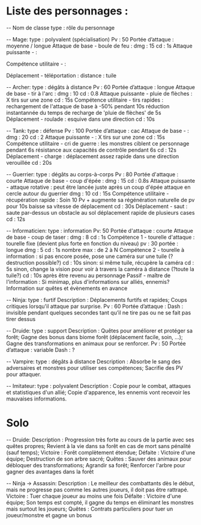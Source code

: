 # Liste des personnages :

-- Nom de classe
type : rôle du personnage



-- Mage:
type : polyvalent (spécialisation)
Pv : 50
Portée d’attaque : moyenne / longue
Attaque de base - boule de feu :
    dmg : 15
    cd : 1s
Attaque puissante -  :

Compétence utilitaire -  :

Déplacement - téléportation :
    distance : tuile


-- Archer:
type : dégâts à distance
Pv : 60
Portée d’attaque : longue
Attaque de base - tir à l'arc :
    dmg : 10
    cd : 0.8
Attaque puissante - pluie de flèches :
    X tirs sur une zone
    cd : 15s
Compétence utilitaire - tirs rapides :
    rechargement de l'attaque de base à -50% pendant 10s
    réduction instantannée du temps de recharge de 'pluie de flèches' de 5s
Déplacement - roulade :
    esquive dans une direction
    cd : 10s


-- Tank:
type : défense
Pv : 100
Portée d’attaque : cac
Attaque de base -  :
    dmg : 20
    cd : 2
Attaque puissante -  :
    X tirs sur une zone
    cd : 15s
Compétence utilitaire - cri de guerre :
    les monstres ciblent ce personnage pendant 6s
    résistance aux capacités de contrôle pendant 6s
    cd : 12s
Déplacement - charge :
    déplacement assez rapide dans une direction verouillée
    cd : 20s


-- Guerrier:
type : dégâts au corps-à-corps
Pv : 80
Portée d'attaque : courte
Attaque de base - coup d'épée :
	dmg : 15
	cd : 0.8s
Attaque puissante - attaque rotative :
	peut être lancée juste après un coup d'épée
	attaque en cercle autour du guerrier
	dmg : 10
	cd : 15s
Compétence utilitaire - récupération rapide :
	Soin 10 Pv + augmente sa régénération naturelle de pv pour 10s
	baisse sa vitesse de déplacement
	cd : 30s
Déplacement - saut :
	saute par-dessus un obstacle au sol
	déplacement rapide de plusieurs cases
	cd : 12s


-- Informaticien:
type : information
Pv: 50
Portée d'attaque : courte
Attaque de base - coup de taser :
	dmg : 8
	cd : 1s
Compétence 1 - tourelle d'attaque :
	tourelle fixe (devient plus forte en fonction du niveau)
		pv : 30
		portée : longue
		dmg : 5
		cd : 1s
		nombre max : de 2 à N
Compétence 2 - tourelle à information :
	si pas encore posée, pose une caméra sur une tuile (?destruction possible?)	
		cd : 10s
	sinon:
		si même tuile, récupère la caméra
			cd : 5s
		sinon, change la vision pour voir à travers la caméra à distance (?toute la tuile?)
			cd : 10s après être revenu au personnage
Passif - maître de l'information :
	Si minimap, plus d'informations sur alliés, ennemis?
	Information sur quêtes et évènements en avance

-- Ninja:
type : furtif
Description :
    Déplacements furtifs et rapides;
    Coups critiques lorsqu'il attaque par surprise.
Pv : 60
Portée d’attaque : 
Dash : invisible pendant quelques secondes tant qu’il ne tire pas ou ne se fait pas tirer dessus


-- Druide:
type : support
Description :
    Quêtes pour améliorer et protéger sa forêt;
    Gagne des bonus dans biome forêt (déplacement facile, soin, ...);
    Gagne des transformations en animaux pour se renforcer.
Pv : 50
Portée d’attaque : variable
Dash : ?


-- Vampire:
type : dégâts à distance
Description :
    Absorbe le sang des adversaires et monstres pour utiliser ses compétences;
    Sacrifie des PV pour attaquer.

-- Imitateur:
type : polyvalent
Description : 
    Copie pour le combat, attaques et statistiques d'un allié;
    Copie d'apparence, les ennemis vont recevoir les mauvaises informations.

# Solo

-- Druide:
Description :
	Progression très forte au cours de la partie avec ses quêtes propres;
	Revient à la vie dans sa forêt en cas de mort sans pénalité (sauf temps);
Victoire :
	Forêt complètement étendue;
Défaite :
	Victoire d'une équipe;
	Destruction de son arbre sacré;
Quêtes :
	Sauver des animaux pour débloquer des transformations;
	Agrandir sa forêt;
	Renforcer l'arbre pour gagner des avantages dans la forêt


-- Ninja -> Assassin:
Description :
	Le meilleur des combattants dès le début, mais ne progresse pas
	comme les autres joueurs, il doit pas être rattrapé.
Victoire :
	Tuer chaque joueur au moins une fois
Défaite :
	Victoire d'une équipe;
	Son temps est compté, il gagne du temps en éliminant les monstres
	mais surtout les joueurs;
Quêtes :
	Contrats particuliers pour tuer un joueur/monstre et gagne un bonus
